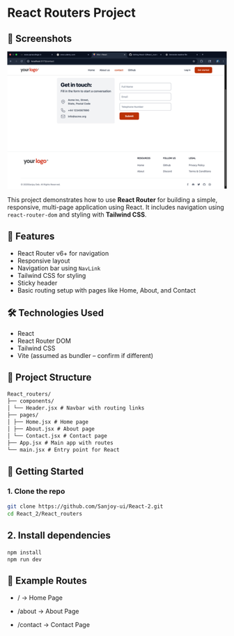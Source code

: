 # React Routers Project

## 📸 Screenshots
![ss1](public/ss1.png)


This project demonstrates how to use **React Router** for building a simple, responsive, multi-page application using React. It includes navigation using `react-router-dom` and styling with **Tailwind CSS**.

## 🚀 Features

- React Router v6+ for navigation
- Responsive layout
- Navigation bar using `NavLink`
- Tailwind CSS for styling
- Sticky header
- Basic routing setup with pages like Home, About, and Contact

## 🛠️ Technologies Used

- React
- React Router DOM
- Tailwind CSS
- Vite (assumed as bundler – confirm if different)

## 📂 Project Structure

```
React_routers/
├── components/
│ └── Header.jsx # Navbar with routing links
├── pages/
│ ├── Home.jsx # Home page
│ ├── About.jsx # About page
│ └── Contact.jsx # Contact page
├── App.jsx # Main app with routes
└── main.jsx # Entry point for React
```


## 🧪 Getting Started

### 1. Clone the repo

```bash
git clone https://github.com/Sanjoy-ui/React-2.git
cd React_2/React_routers
```
## 2. Install dependencies
```
npm install
npm run dev

```
## 🔗 Example Routes
- / → Home Page

- /about → About Page

- /contact → Contact Page
  
